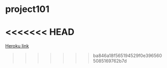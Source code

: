 # project101
<<<<<<< HEAD
=======
[Heroku link](https://terriblytiny.herokuapp.com/)
>>>>>>> ba846a18f565194529f0e3965605085169762b7d
